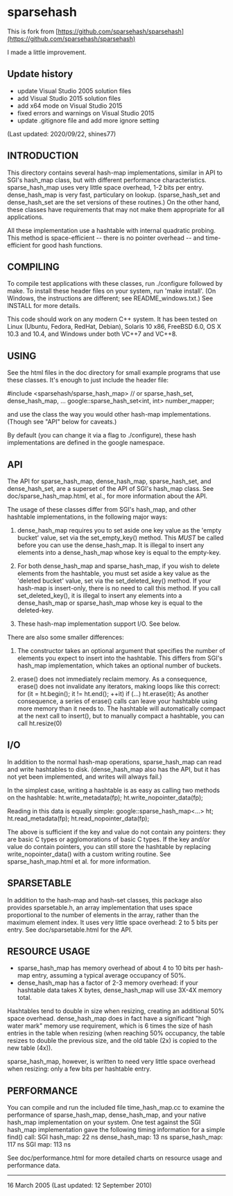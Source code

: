 # sparsehash

This is fork from [https://github.com/sparsehash/sparsehash](https://github.com/sparsehash/sparsehash)

I made a little improvement.

Update history
--------------

* update Visual Studio 2005 solution files
* add Visual Studio 2015 solution files
* add x64 mode on Visual Studio 2015
* fixed errors and warnings on Visual Studio 2015
* update .gitignore file and add more ignore setting

(Last updated: 2020/09/22, shines77) 

INTRODUCTION
------------
This directory contains several hash-map implementations, similar in
API to SGI's hash_map class, but with different performance
characteristics.  sparse_hash_map uses very little space overhead, 1-2
bits per entry.  dense_hash_map is very fast, particulary on lookup.
(sparse_hash_set and dense_hash_set are the set versions of these
routines.)  On the other hand, these classes have requirements that
may not make them appropriate for all applications.

All these implementation use a hashtable with internal quadratic
probing.  This method is space-efficient -- there is no pointer
overhead -- and time-efficient for good hash functions.

COMPILING
---------
To compile test applications with these classes, run ./configure
followed by make.  To install these header files on your system, run
'make install'.  (On Windows, the instructions are different; see
README_windows.txt.)  See INSTALL for more details.

This code should work on any modern C++ system.  It has been tested on
Linux (Ubuntu, Fedora, RedHat, Debian), Solaris 10 x86, FreeBSD 6.0,
OS X 10.3 and 10.4, and Windows under both VC++7 and VC++8.

USING
-----
See the html files in the doc directory for small example programs
that use these classes.  It's enough to just include the header file:

   #include <sparsehash/sparse_hash_map> // or sparse_hash_set, dense_hash_map, ...
   google::sparse_hash_set<int, int> number_mapper;

and use the class the way you would other hash-map implementations.
(Though see "API" below for caveats.)

By default (you can change it via a flag to ./configure), these hash
implementations are defined in the google namespace.

API
---
The API for sparse_hash_map, dense_hash_map, sparse_hash_set, and
dense_hash_set, are a superset of the API of SGI's hash_map class.
See doc/sparse_hash_map.html, et al., for more information about the
API.

The usage of these classes differ from SGI's hash_map, and other
hashtable implementations, in the following major ways:

1) dense_hash_map requires you to set aside one key value as the
   'empty bucket' value, set via the set_empty_key() method.  This
   *MUST* be called before you can use the dense_hash_map.  It is
   illegal to insert any elements into a dense_hash_map whose key is
   equal to the empty-key.

2) For both dense_hash_map and sparse_hash_map, if you wish to delete
   elements from the hashtable, you must set aside a key value as the
   'deleted bucket' value, set via the set_deleted_key() method.  If
   your hash-map is insert-only, there is no need to call this
   method.  If you call set_deleted_key(), it is illegal to insert any
   elements into a dense_hash_map or sparse_hash_map whose key is
   equal to the deleted-key.

3) These hash-map implementation support I/O.  See below.

There are also some smaller differences:

1) The constructor takes an optional argument that specifies the
   number of elements you expect to insert into the hashtable.  This
   differs from SGI's hash_map implementation, which takes an optional
   number of buckets.

2) erase() does not immediately reclaim memory.  As a consequence,
   erase() does not invalidate any iterators, making loops like this
   correct:
      for (it = ht.begin(); it != ht.end(); ++it)
        if (...) ht.erase(it);
   As another consequence, a series of erase() calls can leave your
   hashtable using more memory than it needs to.  The hashtable will
   automatically compact at the next call to insert(), but to
   manually compact a hashtable, you can call
      ht.resize(0)

I/O
---
In addition to the normal hash-map operations, sparse_hash_map can
read and write hashtables to disk.  (dense_hash_map also has the API,
but it has not yet been implemented, and writes will always fail.)

In the simplest case, writing a hashtable is as easy as calling two
methods on the hashtable:
   ht.write_metadata(fp);
   ht.write_nopointer_data(fp);

Reading in this data is equally simple:
   google::sparse_hash_map<...> ht;
   ht.read_metadata(fp);
   ht.read_nopointer_data(fp);

The above is sufficient if the key and value do not contain any
pointers: they are basic C types or agglomorations of basic C types.
If the key and/or value do contain pointers, you can still store the
hashtable by replacing write_nopointer_data() with a custom writing
routine.  See sparse_hash_map.html et al. for more information.

SPARSETABLE
-----------
In addition to the hash-map and hash-set classes, this package also
provides sparsetable.h, an array implementation that uses space
proportional to the number of elements in the array, rather than the
maximum element index.  It uses very little space overhead: 2 to 5
bits per entry.  See doc/sparsetable.html for the API.

RESOURCE USAGE
--------------
* sparse_hash_map has memory overhead of about 4 to 10 bits per 
  hash-map entry, assuming a typical average occupancy of 50%.
* dense_hash_map has a factor of 2-3 memory overhead: if your
  hashtable data takes X bytes, dense_hash_map will use 3X-4X memory
  total.

Hashtables tend to double in size when resizing, creating an
additional 50% space overhead.  dense_hash_map does in fact have a
significant "high water mark" memory use requirement, which is 6 times
the size of hash entries in the table when resizing (when reaching 
50% occupancy, the table resizes to double the previous size, and the 
old table (2x) is copied to the new table (4x)).

sparse_hash_map, however, is written to need very little space
overhead when resizing: only a few bits per hashtable entry.

PERFORMANCE
-----------
You can compile and run the included file time_hash_map.cc to examine
the performance of sparse_hash_map, dense_hash_map, and your native
hash_map implementation on your system.  One test against the
SGI hash_map implementation gave the following timing information for
a simple find() call:
   SGI hash_map:     22 ns
   dense_hash_map:   13 ns
   sparse_hash_map: 117 ns
   SGI map:         113 ns

See doc/performance.html for more detailed charts on resource usage
and performance data.

---
16 March 2005
(Last updated: 12 September 2010)
